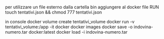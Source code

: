 per utilizzare un file esterno dalla cartella bin
aggiungere al docker file 
RUN touch tentativi.json && chmod 777 tentativi.json

in console
docker volume create tentativi_volume
docker run -v tentativi_volume:/app -it docker
docker images
docker save -o indovina-numero.tar docker:latest
docker load -i indovina-numero.tar